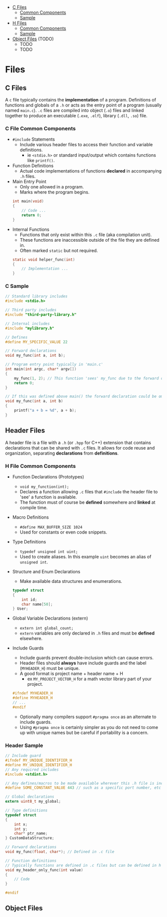 - [C Files](#c-files)
    - [Common Components](#c-file-common-components)
    - [Sample](#c-sample)
- [H Files](#header-files)
    - [Common Components](#h-file-common-components)
    - [Sample](#header-sample)
- [Object Files](#object-files) (TODO)
    - TODO
    - TODO
# Files
## C Files
A `c` file typically contains the **implementation** of a program. Definitions of functions and globals of a `.h` or acts as the entry point of a program (usually named `main.c`). `.c` files are compiled into object (`.o`) files and linked together to produce an executable (`.exe`, `.elf`), library (`.dll`, `.so`) file.
### C File Common Components
- `#include` Statements
    - Include various header files to access their function and variable definitions.
        - ie `<stdio.h>` or standard input/output which contains functions like `printf()`.
- Function Definitions
    - Actual code implementations of functions **declared** in accompanying `.h` files.
- Main Entry Point
    - Only one allowed in a program.
    - Marks where the program begins.
    ```c
    int main(void)
    {
        // Code ...
        return 0;
    }
    ```
- Internal Functions
    - Functions that only exist within this `.c` file (aka compilation unit).
    - These functions are inaccessible outside of the file they are defined in.
    - Often marked `static` but not required.
    ```c
    static void helper_func(int)
    {
        // Implementation ...
    }
    ```
### C Sample
```c
// Standard library includes
#include <stdio.h>

// Third party includes
#include "third-party-library.h"

// Internal includes
#include "mylibrary.h"

// Defines
#define MY_SPECIFIC_VALUE 22

// Forward declarations
void my_func(int a, int b);

// Program entry point typically in 'main.c'
int main(int argc, char* argv[])
{
    my_func(1, 2); // This function 'sees' my_func due to the forward declaration above.
    return 0;
}

// If this was defined above main() the forward declaration could be omitted
void my_func(int a, int b)
{
    printf("a + b = %d", a + b);
}
```
## Header Files
A header file is a file with a `.h` (or `.hpp` for C++) extension that contains declarations that can be shared with `.c` files. It allows for code reuse and organization, separating **declarations** from **definitions**.
### H File Common Components
- Function Declarations (Prototypes)
    - `void my_function(int);`
    - Declares a function allowing `.c` files that `#include` the header file to 'see' a function is available.
    - The function must of course be **defined** somewhere and **linked** at compile time.
- Macro Definitions
    - `#define MAX_BUFFER_SIZE 1024`
    - Used for constants or even code snippets.
- Type Definitions
    - `typedef unsigned int uint;`
    - Used to create aliases. In this example `uint` becomes an alias of `unsigned int`.
- Structure and Enum Declarations
    - Make available data structures and enumerations.

    ```c 
    typedef struct
    {
        int id;
        char name[50];
    } User;
    ```
- Global Variable Declarations (extern)
    - `extern int global_count;`
    - `extern` variables are only declared in `.h` files and must be **defined** elsewhere.
- Include Guards
    - Include guards prevent double-inclusion which can cause errors.
    - Header files should **always** have include guards and the label (`MYHEADER_H`) must be unique.
    - A good format is project name + header name + H
        - ex `MY_PROJECT_VECTOR_H` for a math vector library part of your project.
    ```c
    #ifndef MYHEADER_H
    #define MYHEADER_H
    // ...
    #endif
    ```
    - Optionally many compilers support `#pragma once` as an alternate to include guards.
    - Using `#pragma once` is certainly simpler as you do not need to come up with unique names but be careful if portability is a concern.
### Header Sample
```c
// Include guard
#ifndef MY_UNIQUE_IDENTIFIER_H
#define MY_UNIQUE_IDENTIFIER_H
// Any required includes
#include <stdint.h>

// Any defines/macros to be made available wherever this .h file is included
#define SOME_CONSTANT_VALUE 443 // such as a specific port number, etc

// Global declarations
extern uint8_t my_global;

// Type definitions
typedef struct
{
    int x;
    int y;
    char* ptr_name;
} CustomDataStructure;

// Forward declarations
void my_func(float, char*); // Defined in .c file

// Function definitions
// Typically functions are defined in .c files but can be defined in h files for specific purposes such as header only libraries
void my_header_only_func(int value)
{
    // Code
}

#endif
```
## Object Files
